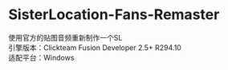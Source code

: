 # SisterLocation-Fans-Remaster
使用官方的贴图音频重新制作一个SL<br/>
引擎版本：Clickteam Fusion Developer 2.5+ R294.10<br/>
适配平台：Windows
